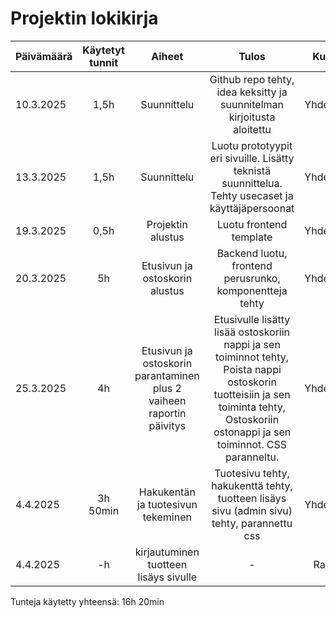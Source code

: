 # Projektin lokikirja


| Päivämäärä  | Käytetyt tunnit | Aiheet |  Tulos | Kuka |
| :---        |     :---:       |     :---:       |     :---:      |     :---:      |
|  10.3.2025 | 1,5h | Suunnittelu  | Github repo tehty, idea keksitty ja suunnitelman kirjoitusta aloitettu | Yhdessä |
|  13.3.2025 | 1,5h | Suunnittelu  | Luotu prototyypit eri sivuille. Lisätty teknistä suunnittelua. Tehty usecaset ja käyttäjäpersoonat | Yhdessä |
|  19.3.2025 | 0,5h | Projektin alustus  | Luotu frontend template | Yhdessä |
|  20.3.2025 | 5h | Etusivun ja ostoskorin alustus  | Backend luotu, frontend perusrunko, komponentteja tehty | Yhdessä |
|  25.3.2025 | 4h | Etusivun ja ostoskorin parantaminen plus 2 vaiheen raportin päivitys | Etusivulle lisätty lisää ostoskoriin nappi ja sen toiminnot tehty, Poista nappi ostoskorin tuotteisiin ja sen toiminta tehty, Ostoskoriin ostonappi ja sen toiminnot. CSS paranneltu. | Yhdessä |
|  4.4.2025 | 3h 50min | Hakukentän ja tuotesivun tekeminen  | Tuotesivu tehty, hakukenttä tehty, tuotteen lisäys sivu (admin sivu) tehty, parannettu css | Yhdessä |
|  4.4.2025 | -h | kirjautuminen tuotteen lisäys sivulle  | - | Rami |

Tunteja käytetty yhteensä: 16h 20min
